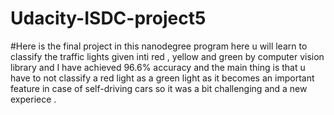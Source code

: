 # Udacity-ISDC-project5
#Here is the final project in this nanodegree program here u will learn to classify the traffic lights given inti red , yellow and green by computer vision library and I have achieved 96.6% accuracy and the main thing is that u have to not classify a red light as a green light as it becomes an important feature in case of self-driving cars so it was a bit challenging and a new experiece .
